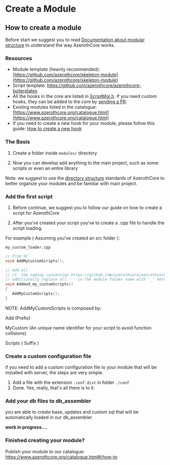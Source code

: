 # Create a Module

## **How to create a module**

Before start we suggest you to read [Documentation about modular structure](the-modular-structure) to understand the way AzerothCore works.

### Resources

- Module template (heavily recommended): [https://github.com/azerothcore/skeleton-module](https://github.com/azerothcore/skeleton-module)
- Script template: https://github.com/azerothcore/azerothcore-boilerplates
- All the hooks in the core are listed in [ScriptMgr.h](https://github.com/azerothcore/azerothcore-wotlk/blob/master/src/server/game/Scripting/ScriptMgr.h). If you need custom hooks, they can be added to the core by [sending a PR](how-to-create-a-pr).
- Existing modules listed in the catalogue: [https://www.azerothcore.org/catalogue.html](https://www.azerothcore.org/catalogue.html)
- If you need to create a new hook for your module, please follow this guide: [How to create a new hook](hooks-script)

### **The Basis**

1. Create a folder inside `modules/` directory

2. Now you can develop add anything to the main project, such as some scripts or
even an entire library

Note: we suggest to use the [directory structure](directory-structure) standards of AzerothCore to better organize your modules and be familiar with main project.

### **Add the first script**

1. Before continue, we suggest you to follow our guide on how to create a script for AzerothCore

2. After you’ve created your script you’ve to create a .cpp file to handle the script loading.

  For example ( Assuming you’ve created an src folder ):

  `my_custom_loader.cpp`

 ```cpp
// From SC
void AddMyCustomScripts();

// Add all
// cf. the naming convention https://github.com/azerothcore/azerothcore-wotlk/blob/master/doc/changelog/master#how-to-upgrade-4
// additionally replace all '-' in the module folder name with '_' here
void Addmod_my_customScripts()
{
    AddMyCustomScripts();
}
```

  NOTE: AddMyCustomScripts is composed by:

  Add (Prefix)

  MyCustom (An unique name identifier for your script to avoid function collisions)

  Scripts ( Suffix )

### **Create a custom configuration file**

if you need to add a custom configuration file to your module that will be installed with server, the steps are very simple.

1. Add a file with the extension `.conf.dist` in folder `./conf`
2. Done. Yes, really, that's all there is to it.

### **Add your db files to db_assembler**

you are able to create base, updates and custom sql that will be automatically loaded in our db_assembler

**work in progress….**

### **Finished creating your module?**

Publish your module to our catalogue: https://www.azerothcore.org/catalogue.html#/how-to
